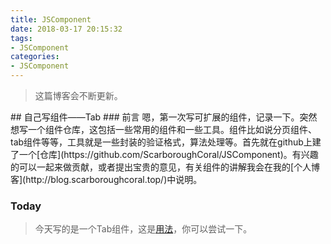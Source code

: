 ```yaml
---
title: JSComponent
date: 2018-03-17 20:15:32
tags:
- JSComponent
categories:
- JSComponent
---
```

<blockquote class="blockquote-center">这篇博客会不断更新。</blockquote>
## 自己写组件——Tab
### 前言
嗯，第一次写可扩展的组件，记录一下。突然想写一个组件仓库，这包括一些常用的组件和一些工具。组件比如说分页组件、tab组件等等，工具就是一些封装的验证格式，算法处理等。首先就在github上建了一个[仓库](https://github.com/ScarboroughCoral/JSComponent)。有兴趣的可以一起来做贡献，或者提出宝贵的意见，有关组件的讲解我会在我的[个人博客](http://blog.scarboroughcoral.top/)中说明。

### Today
> 今天写的是一个Tab组件，这是[用法](https://github.com/ScarboroughCoral/JSComponent/tree/master/ViewComponents/Tab)，你可以尝试一下。